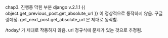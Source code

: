 chap3. 진행중 막힌 부분
django v.2.1.1
{{ object.get_previous_post.get_absolute_url }} 이 정상적으로 동작하지 않음. 구글링예정.
get_next_post.get_absolute_url 은 제대로 동작함.

/today/ 가 제대로 작동하지 않음.
url 정규식에 문제가 있는 것으로 추정됨.
